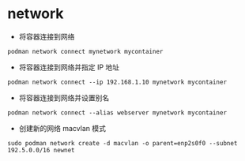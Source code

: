 # network

- 将容器连接到网络
```shell
podman network connect mynetwork mycontainer
```

- 将容器连接到网络并指定 IP 地址
```shell
podman network connect --ip 192.168.1.10 mynetwork mycontainer
```

- 将容器连接到网络并设置别名
```shell
podman network connect --alias webserver mynetwork mycontainer
```

- 创建新的网络 macvlan 模式
```shell
sudo podman network create -d macvlan -o parent=enp2s0f0 --subnet 192.5.0.0/16 newnet
```
